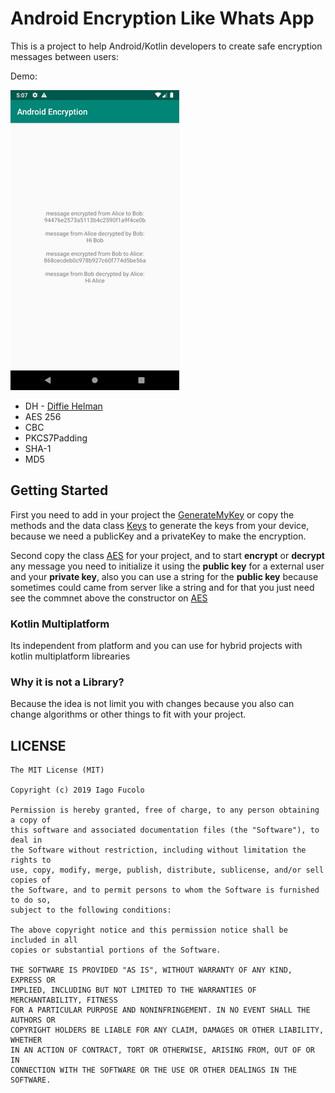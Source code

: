 # Android Encryption Like Whats App
This is a project to help Android/Kotlin developers to create safe encryption messages between users:

Demo: 

![](https://github.com/ifucolo/android-encryption-like-whatsapp/blob/master/rsz_screenshot_1568237127.png)


 * DH - [Diffie Helman](https://hackernoon.com/algorithms-explained-diffie-hellman-1034210d5100)
 * AES 256 
 * CBC
 * PKCS7Padding
 * SHA-1
 * MD5
 
## Getting Started

First you need to add in your project the [GenerateMyKey](link) or copy the methods and the data class [Keys](LINK)
to generate the keys from your device, because we need a publicKey and a privateKey to make the encryption.

Second copy the class [AES](LINK) for your project, and to start **encrypt** or **decrypt** any message
you need to initialize it using the  **public key** for a external user and your **private key**,
also you can use a string for the **public key** because sometimes could came from server like a string and for that 
you just need see the commnet above the constructor on [AES](LINK)

### Kotlin Multiplatform
Its independent from platform and you can use for hybrid projects with kotlin multiplatform librearies

### Why it is not a Library?
Because the idea is not limit you with changes because you also can change algorithms or other things to fit with your project.




## LICENSE

```
The MIT License (MIT)

Copyright (c) 2019 Iago Fucolo

Permission is hereby granted, free of charge, to any person obtaining a copy of
this software and associated documentation files (the "Software"), to deal in
the Software without restriction, including without limitation the rights to
use, copy, modify, merge, publish, distribute, sublicense, and/or sell copies of
the Software, and to permit persons to whom the Software is furnished to do so,
subject to the following conditions:

The above copyright notice and this permission notice shall be included in all
copies or substantial portions of the Software.

THE SOFTWARE IS PROVIDED "AS IS", WITHOUT WARRANTY OF ANY KIND, EXPRESS OR
IMPLIED, INCLUDING BUT NOT LIMITED TO THE WARRANTIES OF MERCHANTABILITY, FITNESS
FOR A PARTICULAR PURPOSE AND NONINFRINGEMENT. IN NO EVENT SHALL THE AUTHORS OR
COPYRIGHT HOLDERS BE LIABLE FOR ANY CLAIM, DAMAGES OR OTHER LIABILITY, WHETHER
IN AN ACTION OF CONTRACT, TORT OR OTHERWISE, ARISING FROM, OUT OF OR IN
CONNECTION WITH THE SOFTWARE OR THE USE OR OTHER DEALINGS IN THE SOFTWARE.
